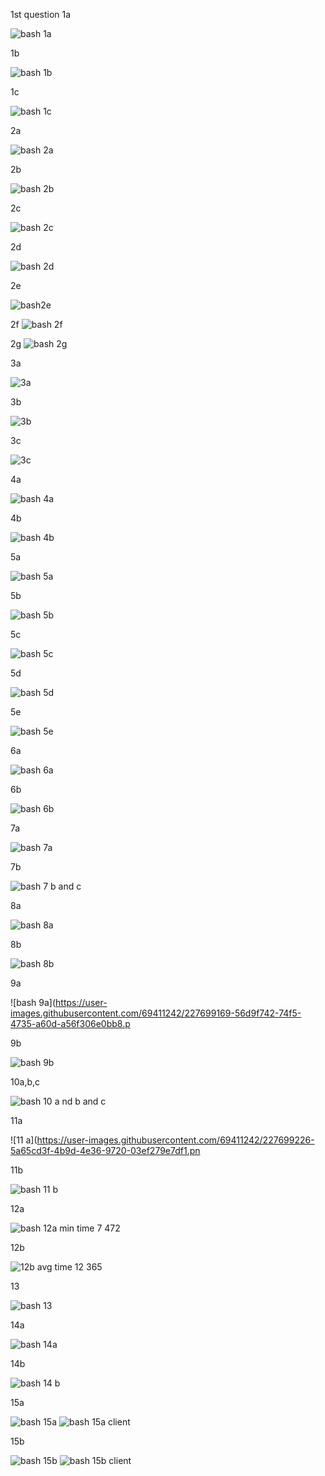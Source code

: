 1st question 
1a

![bash 1a](https://user-images.githubusercontent.com/69411242/227698595-9de2c3da-104e-4680-84e9-5edbdb9b27b5.png)

1b

![bash 1b](https://user-images.githubusercontent.com/69411242/227698711-fe98d894-d4bf-4ec0-8c33-fb6b30d9d3d8.png)

1c

![bash 1c](https://user-images.githubusercontent.com/69411242/227698729-56d89c86-71f5-489d-af8c-d8f05c2b70ee.png)

2a

![bash 2a](https://user-images.githubusercontent.com/69411242/227698742-5b0d3922-5fc9-4ebe-b5be-69c9b3dcd1cc.png)

2b

![bash 2b](https://user-images.githubusercontent.com/69411242/227698745-4beee753-0b85-4f7a-b7a2-1954a829e0d7.png)

2c

![bash 2c](https://user-images.githubusercontent.com/69411242/227698760-dd0e2057-0591-4446-8b2b-139fa3bb98b4.png)

2d

![bash 2d](https://user-images.githubusercontent.com/69411242/227698769-d8663162-544b-4828-a609-be1c26663dd1.png)

2e

![bash2e](https://user-images.githubusercontent.com/69411242/227698860-c2d2cc07-c723-4c8c-9ff0-13a4932fdc66.png)

2f
![bash 2f](https://user-images.githubusercontent.com/69411242/227698807-7a69d593-0295-4ff7-a2e7-382b12d90061.png)

2g
![bash 2g](https://user-images.githubusercontent.com/69411242/227698819-95ea4d81-bd56-44b2-ad89-6de61206dfc8.png)

3a

![3a](https://user-images.githubusercontent.com/69411242/227713928-e482aed8-5cea-42fa-8830-03a2eb911b7c.png)


3b

![3b](https://user-images.githubusercontent.com/69411242/227713940-bd2beb55-9eb0-47c4-bfcc-11f6a53babb0.png)

3c

![3c](https://user-images.githubusercontent.com/69411242/227713952-c23f9480-3582-4228-9674-13e718df9bd4.png)


4a

![bash 4a](https://user-images.githubusercontent.com/69411242/227698875-b8d06d9c-a682-432f-9b03-345fbf0c4e9a.png)

4b

![bash 4b](https://user-images.githubusercontent.com/69411242/227698909-c290f108-f922-4be8-a793-be6191a744af.png)

5a

![bash 5a](https://user-images.githubusercontent.com/69411242/227698945-5efda7ea-b3da-49cf-91b8-61d5254696e3.png)

5b

![bash 5b](https://user-images.githubusercontent.com/69411242/227699041-2759e452-3096-4994-917a-b988ce5dec2f.png)

5c

![bash 5c](https://user-images.githubusercontent.com/69411242/227699055-3227be12-72ce-4c0e-ac65-84cfd01e793c.png)

5d

![bash  5d](https://user-images.githubusercontent.com/69411242/227699333-19a92871-9278-4ef6-9d69-2b39f5590890.png)

5e

![bash 5e](https://user-images.githubusercontent.com/69411242/227699074-70a93587-22dc-4dc8-9761-a3a06a47c32f.png)

6a

![bash 6a](https://user-images.githubusercontent.com/69411242/227699082-b2a3d182-6ae2-4ebe-a0fe-8fed64eaf9a4.png)

6b

![bash 6b](https://user-images.githubusercontent.com/69411242/227700182-f3f954ae-f78d-410b-9bac-0c4b194a7332.png)

7a

![bash 7a](https://user-images.githubusercontent.com/69411242/227699123-c925b0f0-8fe8-4cd1-af1c-8a3c271da50e.png)

7b

![bash 7 b and c](https://user-images.githubusercontent.com/69411242/227699138-3b89c6d5-ffa1-46c8-82c0-811653a0a6c6.png)

8a

![bash 8a](https://user-images.githubusercontent.com/69411242/227699149-de2c7dbf-11c6-401f-bd0a-5215e5a96449.png)

8b

![bash 8b](https://user-images.githubusercontent.com/69411242/227699160-17ea2877-02fb-4e9f-94e7-1ad0d0587b9d.png)

9a

![bash 9a](https://user-images.githubusercontent.com/69411242/227699169-56d9f742-74f5-4735-a60d-a56f306e0bb8.p

9b

![bash 9b](https://user-images.githubusercontent.com/69411242/227699187-03da2370-2886-481b-977b-32e99e669ac2.png)

10a,b,c

![bash 10 a nd b and c](https://user-images.githubusercontent.com/69411242/227699217-a24becc6-353a-4519-8f9e-c764386f52c1.png)

11a

![11 a](https://user-images.githubusercontent.com/69411242/227699226-5a65cd3f-4b9d-4e36-9720-03ef279e7df1.pn

11b

![bash 11 b](https://user-images.githubusercontent.com/69411242/227713965-b307d9ee-9f53-4218-a744-0673924d0b4e.png)

12a

![bash 12a min time 7 472](https://user-images.githubusercontent.com/69411242/227699252-a56fc399-074a-4c10-9dc9-d12fdf9176c5.png)

12b

![12b avg time 12 365](https://user-images.githubusercontent.com/69411242/227699270-20d2a2c0-09fb-4598-8957-caba7e56d568.png)

13

![bash 13](https://user-images.githubusercontent.com/69411242/227703714-1d028497-1f9f-4743-af88-a4682c3cbdc8.png)


14a

![bash 14a](https://user-images.githubusercontent.com/69411242/227699283-0e0b0002-4bfa-4f73-9335-855dca39fc1a.png)

14b

![bash 14 b](https://user-images.githubusercontent.com/69411242/227699288-b6858498-c743-479b-a290-346f1347b0b6.png)

15a

![bash 15a](https://user-images.githubusercontent.com/69411242/227699308-33cca832-652d-435d-919e-22f41cc2d44a.png)
![bash 15a client](https://user-images.githubusercontent.com/69411242/227699310-3677d3c5-3ce9-419f-abc2-034d110ef608.png)

15b

![bash 15b](https://user-images.githubusercontent.com/69411242/227699323-5ed3e777-b78c-4466-bd52-75c3a6abff39.png)
![bash 15b client](https://user-images.githubusercontent.com/69411242/227699325-94f397e9-e079-4285-9ae0-ef7be156d2cb.png)


























